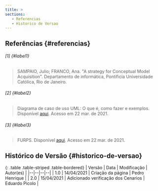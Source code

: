 ```yaml
---
title: >
sections:
   - Referencias
   - Historico de Versao
---
```


## Referências {#referencias}

###### [1] {#label1}
> SAMPAIO, Julio; FRANCO, Ana. "A strategy for Conceptual Model Acquisition". Departamento de informática, Pontíficia Universidade Católica, Rio de Janeiro.

###### [2] {#label2}
> Diagrama de caso de uso UML: O que é, como fazer e exemplos. Disponível [aqui](https://www.lucidchart.com/pages/pt/diagrama-de-caso-de-uso-uml). Acesso em 22 mar. de 2021.

###### [3] {#label3}
> FURPS. Disponível [aqui](https://en.wikipedia.org/wiki/FURPS). Acesso em 22 mar. de 2021.

## Histórico de Versão {#historico-de-versao}

<div class="table-responsive">

{: .table .table-striped .table-bordered}
| Versão | Data | Modificação | Autor(es) |
|--|--|--|--|
| 1.0 | 14/04/2021 | Criação da página | Pedro Henrique |
| 2.0 | 15/04/2021 | Adicionado verificação dos Cenarios | Eduardo Picolo |

</div>
